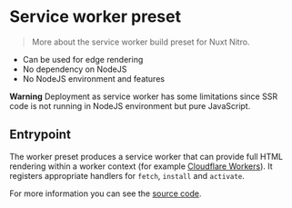 # Service worker preset

> More about the service worker build preset for Nuxt Nitro.

 - Can be used for edge rendering
 - No dependency on NodeJS
 - No NodeJS environment and features

**Warning**
Deployment as service worker has some limitations since SSR code is not running in NodeJS environment but pure JavaScript.

## Entrypoint

The worker preset produces a service worker that can provide full HTML rendering within a worker context (for example [Cloudflare Workers](/deploy/cloudflare)). It registers appropriate handlers for `fetch`, `install` and `activate`.

For more information you can see the [source code](https://github.com/nuxt/nitro/blob/main/src/runtime/entries/service-worker.ts).
